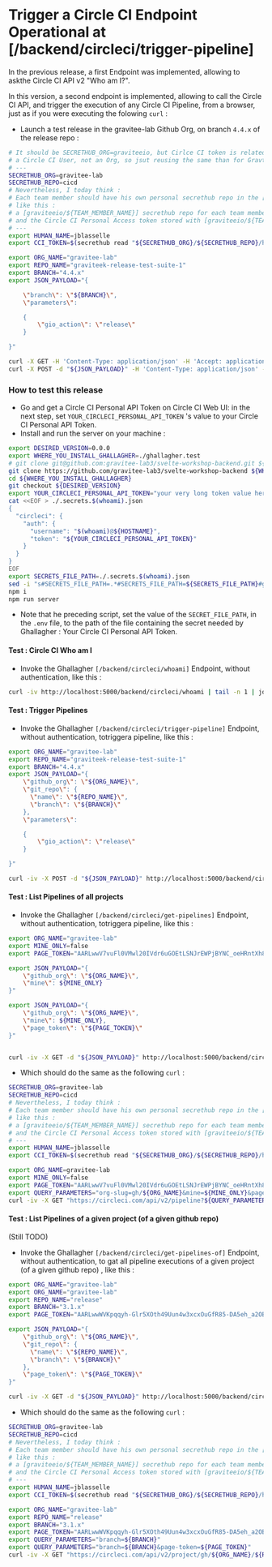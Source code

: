 # Trigger a Circle CI Endpoint Operational at [/backend/circleci/trigger-pipeline]

In the previous release, a first Endpoint was implemented, allowing to askthe Circle CI API v2 "Who am I?".

In this version, a second endpoint is implemented, allowing to call the Circle CI API, and trigger the execution of any Circle CI Pipeline, from a browser, just as if you were executing the folowing `curl` :

* Launch a test release in the gravitee-lab Github Org, on branch `4.4.x` of the release repo :

```bash
# It should be SECRETHUB_ORG=graviteeio, but Cirlce CI token is related to
# a Circle CI User, not an Org, so jsut reusing the same than for Gravtiee-Lab here, to work faster
# ---
SECRETHUB_ORG=gravitee-lab
SECRETHUB_REPO=cicd
# Nevertheless, I today think :
# Each team member should have his own personal secrethub repo in the [graviteeio] secrethub org.
# like this :
# a [graviteeio/${TEAM_MEMBER_NAME}] secrethub repo for each team member
# and the Circle CI Personal Access token stored with [graviteeio/${TEAM_MEMBER_NAME}/circleci/token]
# ---
export HUMAN_NAME=jblasselle
export CCI_TOKEN=$(secrethub read "${SECRETHUB_ORG}/${SECRETHUB_REPO}/humans/${HUMAN_NAME}/circleci/token")

export ORG_NAME="gravitee-lab"
export REPO_NAME="graviteek-release-test-suite-1"
export BRANCH="4.4.x"
export JSON_PAYLOAD="{

    \"branch\": \"${BRANCH}\",
    \"parameters\":

    {
        \"gio_action\": \"release\"
    }

}"

curl -X GET -H 'Content-Type: application/json' -H 'Accept: application/json' -H "Circle-Token: ${CCI_TOKEN}" https://circleci.com/api/v2/me | jq .
curl -X POST -d "${JSON_PAYLOAD}" -H 'Content-Type: application/json' -H 'Accept: application/json' -H "Circle-Token: ${CCI_TOKEN}" https://circleci.com/api/v2/project/gh/${ORG_NAME}/${REPO_NAME}/pipeline | jq .
```


### How to test this release

* Go and get a Circle CI Personal API Token on Circle CI Web UI: in the next step, set `YOUR_CIRCLECI_PERSONAL_API_TOKEN` 's value to your Circle CI Personal API Token.
* Install and run the server on your machine :
```bash
export DESIRED_VERSION=0.0.0
export WHERE_YOU_INSTALL_GHALLAGHER=./ghallagher.test
# git clone git@github.com:gravitee-lab3/svelte-workshop-backend.git ${WHERE_YOU_INSTALL_GHALLAGHER}
git clone https://github.com/gravitee-lab3/svelte-workshop-backend ${WHERE_YOU_INSTALL_GHALLAGHER}
cd ${WHERE_YOU_INSTALL_GHALLAGHER}
git checkout ${DESIRED_VERSION}
export YOUR_CIRCLECI_PERSONAL_API_TOKEN="your very long token value here"
cat <<EOF > ./.secrets.$(whoami).json
{
  "circleci": {
    "auth": {
      "username": "$(whoami)@${HOSTNAME}",
      "token": "${YOUR_CIRCLECI_PERSONAL_API_TOKEN}"
    }
  }
}
EOF
export SECRETS_FILE_PATH=./.secrets.$(whoami).json
sed -i "s#SECRETS_FILE_PATH=.*#SECRETS_FILE_PATH=${SECRETS_FILE_PATH}#g" ./.env
npm i
npm run server
```

* Note that he preceding script, set the value of the `SECRET_FILE_PATH`, in the `.env` file, to the path of the file containing the secret needed by Ghallagher : Your Circle CI Personal API Token.

#### Test : Circle CI Who am I

* Invoke the Ghallagher `[/backend/circleci/whoami]` Endpoint, without authentication, like this :

```bash
curl -iv http://localhost:5000/backend/circleci/whoami | tail -n 1 | jq .
```

#### Test : Trigger Pipelines

* Invoke the Ghallagher `[/backend/circleci/trigger-pipeline]` Endpoint, without authentication, totriggera pipeline, like this :

```bash
export ORG_NAME="gravitee-lab"
export REPO_NAME="graviteek-release-test-suite-1"
export BRANCH="4.4.x"
export JSON_PAYLOAD="{
    \"github_org\": \"${ORG_NAME}\",
    \"git_repo\": {
      \"name\": \"${REPO_NAME}\",
      \"branch\": \"${BRANCH}\"
    },
    \"parameters\":

    {
        \"gio_action\": \"release\"
    }

}"

curl -iv -X POST -d "${JSON_PAYLOAD}" http://localhost:5000/backend/circleci/trigger-pipeline -H 'Content-Type: application/json' -H 'Accept: application/json' | tail -n 1 | jq .

```

#### Test : List Pipelines of all projects

* Invoke the Ghallagher `[/backend/circleci/get-pipelines]` Endpoint, without authentication, totriggera pipeline, like this :

```bash
export ORG_NAME="gravitee-lab"
export MINE_ONLY=false
export PAGE_TOKEN="AARLwwV7vuFl0VMwl20IVdr6uGOEtLSNJrEWPjBYNC_oeHRntXh8SD2KLvXBj9cv3V5a_zKczdNZcTcRNM1_Ao2gR5hVu802JPFw7yIewjAVZzUELxZ683hcYmmhabpeHcf_HkIGGljg8lIAV9Ajjl9xUBuS6slRlqeS93WlRef7T0TyBnYgs6I"

export JSON_PAYLOAD="{
    \"github_org\": \"${ORG_NAME}\",
    \"mine\": ${MINE_ONLY}
}"

export JSON_PAYLOAD="{
    \"github_org\": \"${ORG_NAME}\",
    \"mine\": ${MINE_ONLY},
    \"page_token\": \"${PAGE_TOKEN}\"
}"


curl -iv -X GET -d "${JSON_PAYLOAD}" http://localhost:5000/backend/circleci/get-pipelines -H 'Content-Type: application/json' -H 'Accept: application/json' | tail -n 1 | jq .

```

* Which should do the same as the following `curl` :

```bash
SECRETHUB_ORG=gravitee-lab
SECRETHUB_REPO=cicd
# Nevertheless, I today think :
# Each team member should have his own personal secrethub repo in the [graviteeio] secrethub org.
# like this :
# a [graviteeio/${TEAM_MEMBER_NAME}] secrethub repo for each team member
# and the Circle CI Personal Access token stored with [graviteeio/${TEAM_MEMBER_NAME}/circleci/token]
# ---
export HUMAN_NAME=jblasselle
export CCI_TOKEN=$(secrethub read "${SECRETHUB_ORG}/${SECRETHUB_REPO}/humans/${HUMAN_NAME}/circleci/token")

export ORG_NAME=gravitee-lab
export MINE_ONLY=false
export PAGE_TOKEN="AARLwwV7vuFl0VMwl20IVdr6uGOEtLSNJrEWPjBYNC_oeHRntXh8SD2KLvXBj9cv3V5a_zKczdNZcTcRNM1_Ao2gR5hVu802JPFw7yIewjAVZzUELxZ683hcYmmhabpeHcf_HkIGGljg8lIAV9Ajjl9xUBuS6slRlqeS93WlRef7T0TyBnYgs6I"
export QUERY_PARAMETERS="org-slug=gh/${ORG_NAME}&mine=${MINE_ONLY}&page-token=${PAGE_TOKEN}"
curl -iv -X GET "https://circleci.com/api/v2/pipeline?${QUERY_PARAMETERS}" -H 'Content-Type: application/json' -H 'Accept: application/json' -H "Circle-Token: ${CCI_TOKEN}" | tail -n 1 | jq .
```

#### Test : List Pipelines of a given project (of a given github repo)

(Still TODO)

* Invoke the Ghallagher `[/backend/circleci/get-pipelines-of]` Endpoint, without authentication, to gat all pipeline executions of a given project (of a given github repo) , like this :

```bash
export ORG_NAME="gravitee-lab"
export ORG_NAME="gravitee-lab"
export REPO_NAME="release"
export BRANCH="3.1.x"
export PAGE_TOKEN="AARLwwWVKpqqyh-Glr5XOth49Uun4w3xcxOuGfR85-DA5eh_a2OBfDqpf_fxwubihhRJ1PM7xrtizzlhdr3hKahwRb7mSUC-aZxo_hcKc-9zWf0nwSMz6xobLd2X-be4v044cTSXDwem"

export JSON_PAYLOAD="{
    \"github_org\": \"${ORG_NAME}\",
    \"git_repo\": {
      \"name\": \"${REPO_NAME}\",
      \"branch\": \"${BRANCH}\"
    },
    \"page_token\": \"${PAGE_TOKEN}\"
}"

curl -iv -X GET -d "${JSON_PAYLOAD}" http://localhost:5000/backend/circleci/get-pipelines-of -H 'Content-Type: application/json' -H 'Accept: application/json' | tail -n 1 | jq .

```

* Which should do the same as the following `curl` :

```bash
SECRETHUB_ORG=gravitee-lab
SECRETHUB_REPO=cicd
# Nevertheless, I today think :
# Each team member should have his own personal secrethub repo in the [graviteeio] secrethub org.
# like this :
# a [graviteeio/${TEAM_MEMBER_NAME}] secrethub repo for each team member
# and the Circle CI Personal Access token stored with [graviteeio/${TEAM_MEMBER_NAME}/circleci/token]
# ---
export HUMAN_NAME=jblasselle
export CCI_TOKEN=$(secrethub read "${SECRETHUB_ORG}/${SECRETHUB_REPO}/humans/${HUMAN_NAME}/circleci/token")

export ORG_NAME="gravitee-lab"
export REPO_NAME="release"
export BRANCH="3.1.x"
export PAGE_TOKEN="AARLwwWVKpqqyh-Glr5XOth49Uun4w3xcxOuGfR85-DA5eh_a2OBfDqpf_fxwubihhRJ1PM7xrtizzlhdr3hKahwRb7mSUC-aZxo_hcKc-9zWf0nwSMz6xobLd2X-be4v044cTSXDwem"
export QUERY_PARAMETERS="branch=${BRANCH}"
export QUERY_PARAMETERS="branch=${BRANCH}&page-token=${PAGE_TOKEN}"
curl -iv -X GET "https://circleci.com/api/v2/project/gh/${ORG_NAME}/${REPO_NAME}/pipeline?${QUERY_PARAMETERS}" -H 'Content-Type: application/json' -H 'Accept: application/json' -H "Circle-Token: ${CCI_TOKEN}" | tail -n 1 | jq .
```

